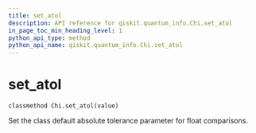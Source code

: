 ```yaml
---
title: set_atol
description: API reference for qiskit.quantum_info.Chi.set_atol
in_page_toc_min_heading_level: 1
python_api_type: method
python_api_name: qiskit.quantum_info.Chi.set_atol
---
```


# set\_atol

<span id="qiskit.quantum_info.Chi.set_atol" />

`classmethod Chi.set_atol(value)`

Set the class default absolute tolerance parameter for float comparisons.

